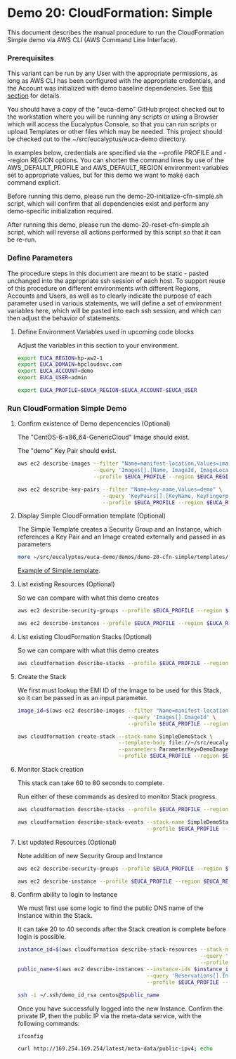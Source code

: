 # Demo 20: CloudFormation: Simple

This document describes the manual procedure to run the CloudFormation Simple demo via AWS CLI
(AWS Command Line Interface).

### Prerequisites

This variant can be run by any User with the appropriate permissions, as long as AWS CLI
has been configured with the appropriate credentials, and the Account was initialized with
demo baseline dependencies. See [this section](../../demo-00-initialize/docs) for details.

You should have a copy of the "euca-demo" GitHub project checked out to the workstation
where you will be running any scripts or using a Browser which will access the Eucalyptus
Console, so that you can run scripts or upload Templates or other files which may be needed.
This project should be checked out to the ~/src/eucalyptus/euca-demo directory.

In examples below, credentials are specified via the --profile PROFILE and --region REGION
options. You can shorten the command lines by use of the AWS_DEFAULT_PROFILE and
AWS_DEFAULT_REGION environment variables set to appropriate values, but for this demo we
want to make each command explicit.

Before running this demo, please run the demo-20-initialize-cfn-simple.sh script, which
will confirm that all dependencies exist and perform any demo-specific initialization
required.

After running this demo, please run the demo-20-reset-cfn-simple.sh script, which will
reverse all actions performed by this script so that it can be re-run.

### Define Parameters

The procedure steps in this document are meant to be static - pasted unchanged into the appropriate
ssh session of each host. To support reuse of this procedure on different environments with
different Regions, Accounts and Users, as well as to clearly indicate the purpose of each
parameter used in various statements, we will define a set of environment variables here, which
will be pasted into each ssh session, and which can then adjust the behavior of statements.

1. Define Environment Variables used in upcoming code blocks

    Adjust the variables in this section to your environment.

    ```bash
    export EUCA_REGION=hp-aw2-1
    export EUCA_DOMAIN=hpcloudsvc.com
    export EUCA_ACCOUNT=demo
    export EUCA_USER=admin

    export EUCA_PROFILE=$EUCA_REGION-$EUCA_ACCOUNT-$EUCA_USER
    ```

### Run CloudFormation Simple Demo

1. Confirm existence of Demo depencencies (Optional)

    The "CentOS-6-x86_64-GenericCloud" Image should exist.

    The "demo" Key Pair should exist.

    ```bash
    aws ec2 describe-images --filter "Name=manifest-location,Values=images/CentOS-6-x86_64-GenericCloud.raw.manifest.xml" \
                            --query 'Images[].[Name, ImageId, ImageLocation, Description]' \
                            --profile $EUCA_PROFILE --region $EUCA_REGION --output text

    aws ec2 describe-key-pairs --filter "Name=key-name,Values=demo" \
                               --query 'KeyPairs[].[KeyName, KeyFingerprint]' \
                               --profile $EUCA_PROFILE --region $EUCA_REGION --output text
    ```

2. Display Simple CloudFormation template (Optional)

    The Simple Template creates a Security Group and an Instance, which references a Key Pair and
    an Image created externally and passed in as parameters

    ```bash
    more ~/src/eucalyptus/euca-demo/demos/demo-20-cfn-simple/templates/Simple.template
    ```

    [Example of Simple.template](../templates/Simple.template).

3. List existing Resources (Optional)

    So we can compare with what this demo creates

    ```bash
    aws ec2 describe-security-groups --profile $EUCA_PROFILE --region $EUCA_REGION --output text

    aws ec2 describe-instances --profile $EUCA_PROFILE --region $EUCA_REGION --output text
    ```

4. List existing CloudFormation Stacks (Optional)

    So we can compare with what this demo creates

    ```bash
    aws cloudformation describe-stacks --profile $EUCA_PROFILE --region $EUCA_REGION --output text
    ```

5. Create the Stack

    We first must lookup the EMI ID of the Image to be used for this Stack, so it can be passed in
    as an input parameter.

    ```bash
    image_id=$(aws ec2 describe-images --filter "Name=manifest-location,Values=images/CentOS-6-x86_64-GenericCloud.raw.manifest.xml" \
                                       --query 'Images[].ImageId' \
                                       --profile $EUCA_PROFILE --region $EUCA_REGION --output text)

    aws cloudformation create-stack --stack-name SimpleDemoStack \
                                    --template-body file://~/src/eucalyptus/euca-demo/demos/demo-20-cfn-simple/templates/Simple.template \
                                    --parameters ParameterKey=DemoImageId,ParameterValue=$image_id \
                                    --profile $EUCA_PROFILE --region $EUCA_REGION --output text
    ```

6. Monitor Stack creation

    This stack can take 60 to 80 seconds to complete.

    Run either of these commands as desired to monitor Stack progress.

    ```bash
    aws cloudformation describe-stacks --profile $EUCA_PROFILE --region $EUCA_REGION --output text

    aws cloudformation describe-stack-events --stack-name SimpleDemoStack --max-items 5 \
                                             --profile $EUCA_PROFILE --region $EUCA_REGION --output text
    ```

7. List updated Resources (Optional)

    Note addition of new Security Group and Instance

    ```bash
    aws ec2 describe-security-groups --profile $EUCA_PROFILE --region $EUCA_REGION --output text

    aws ec2 describe-instance --profile $EUCA_PROFILE --region $EUCA_REGION --output text
    ```

8. Confirm ability to login to Instance

    We must first use some logic to find the public DNS name of the Instance within the Stack.

    It can take 20 to 40 seconds after the Stack creation is complete before login is possible.

    ```bash
    instance_id=$(aws cloudformation describe-stack-resources --stack-name SimpleDemoStack --logical-resource-id DemoInstance \
                                                              --query 'StackResources[].PhysicalResourceId' \
                                                              --profile $EUCA_PROFILE --region $EUCA_REGION --output text)
    public_name=$(aws ec2 describe-instances --instance-ids $instance_id \
                                             --query 'Reservations[].Instances[].NetworkInterfaces[].Association.PublicDnsName' \
                                             --profile $EUCA_PROFILE --region $EUCA_REGION --output text)

    ssh -i ~/.ssh/demo_id_rsa centos@$public_name
    ```

    Once you have successfully logged into the new Instance. Confirm the private IP, then
    the public IP via the meta-data service, with the following commands:

    ```bash
    ifconfig

    curl http://169.254.169.254/latest/meta-data/public-ipv4; echo
    ```

